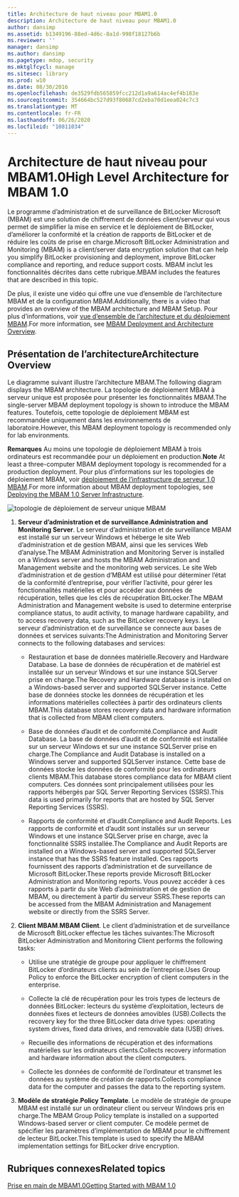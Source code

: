 ```yaml
---
title: Architecture de haut niveau pour MBAM1.0
description: Architecture de haut niveau pour MBAM1.0
author: dansimp
ms.assetid: b1349196-88ed-4d6c-8a1d-998f18127b6b
ms.reviewer: ''
manager: dansimp
ms.author: dansimp
ms.pagetype: mdop, security
ms.mktglfcycl: manage
ms.sitesec: library
ms.prod: w10
ms.date: 08/30/2016
ms.openlocfilehash: de3529fdb565859fcc212d1a9a614ac4ef4b183e
ms.sourcegitcommit: 354664bc527d93f80687cd2eba70d1eea024c7c3
ms.translationtype: MT
ms.contentlocale: fr-FR
ms.lasthandoff: 06/26/2020
ms.locfileid: "10811034"
---
```

# <span data-ttu-id="33979-103">Architecture de haut niveau pour MBAM1.0</span><span class="sxs-lookup"><span data-stu-id="33979-103">High Level Architecture for MBAM 1.0</span></span>


<span data-ttu-id="33979-104">Le programme d’administration et de surveillance de BitLocker Microsoft (MBAM) est une solution de chiffrement de données client/serveur qui vous permet de simplifier la mise en service et le déploiement de BitLocker, d’améliorer la conformité et la création de rapports de BitLocker et de réduire les coûts de prise en charge.</span><span class="sxs-lookup"><span data-stu-id="33979-104">Microsoft BitLocker Administration and Monitoring (MBAM) is a client/server data encryption solution that can help you simplify BitLocker provisioning and deployment, improve BitLocker compliance and reporting, and reduce support costs.</span></span> <span data-ttu-id="33979-105">MBAM inclut les fonctionnalités décrites dans cette rubrique.</span><span class="sxs-lookup"><span data-stu-id="33979-105">MBAM includes the features that are described in this topic.</span></span>

<span data-ttu-id="33979-106">De plus, il existe une vidéo qui offre une vue d’ensemble de l’architecture MBAM et de la configuration MBAM.</span><span class="sxs-lookup"><span data-stu-id="33979-106">Additionally, there is a video that provides an overview of the MBAM architecture and MBAM Setup.</span></span> <span data-ttu-id="33979-107">Pour plus d’informations, voir [vue d’ensemble de l’architecture et du déploiement MBAM](https://go.microsoft.com/fwlink/p/?LinkId=258392).</span><span class="sxs-lookup"><span data-stu-id="33979-107">For more information, see [MBAM Deployment and Architecture Overview](https://go.microsoft.com/fwlink/p/?LinkId=258392).</span></span>

## <span data-ttu-id="33979-108">Présentation de l’architecture</span><span class="sxs-lookup"><span data-stu-id="33979-108">Architecture Overview</span></span>


<span data-ttu-id="33979-109">Le diagramme suivant illustre l’architecture MBAM.</span><span class="sxs-lookup"><span data-stu-id="33979-109">The following diagram displays the MBAM architecture.</span></span> <span data-ttu-id="33979-110">La topologie de déploiement MBAM à serveur unique est proposée pour présenter les fonctionnalités MBAM.</span><span class="sxs-lookup"><span data-stu-id="33979-110">The single-server MBAM deployment topology is shown to introduce the MBAM features.</span></span> <span data-ttu-id="33979-111">Toutefois, cette topologie de déploiement MBAM est recommandée uniquement dans les environnements de laboratoire.</span><span class="sxs-lookup"><span data-stu-id="33979-111">However, this MBAM deployment topology is recommended only for lab environments.</span></span>

<span data-ttu-id="33979-112">**Remarques**  Au moins une topologie de déploiement MBAM à trois ordinateurs est recommandée pour un déploiement en production.</span><span class="sxs-lookup"><span data-stu-id="33979-112">**Note** At least a three-computer MBAM deployment topology is recommended for a production deployment.</span></span> <span data-ttu-id="33979-113">Pour plus d’informations sur les topologies de déploiement MBAM, voir [déploiement de l’infrastructure de serveur 1,0 MBAM](deploying-the-mbam-10-server-infrastructure.md).</span><span class="sxs-lookup"><span data-stu-id="33979-113">For more information about MBAM deployment topologies, see [Deploying the MBAM 1.0 Server Infrastructure](deploying-the-mbam-10-server-infrastructure.md).</span></span>

 

![topologie de déploiement de serveur unique MBAM](images/mbam-1-server.jpg)

1.  <span data-ttu-id="33979-115">**Serveur d’administration et de surveillance**.</span><span class="sxs-lookup"><span data-stu-id="33979-115">**Administration and Monitoring Server**.</span></span> <span data-ttu-id="33979-116">Le serveur d’administration et de surveillance MBAM est installé sur un serveur Windows et héberge le site Web d’administration et de gestion MBAM, ainsi que les services Web d’analyse.</span><span class="sxs-lookup"><span data-stu-id="33979-116">The MBAM Administration and Monitoring Server is installed on a Windows server and hosts the MBAM Administration and Management website and the monitoring web services.</span></span> <span data-ttu-id="33979-117">Le site Web d’administration et de gestion d’MBAM est utilisé pour déterminer l’état de la conformité d’entreprise, pour vérifier l’activité, pour gérer les fonctionnalités matérielles et pour accéder aux données de récupération, telles que les clés de récupération BitLocker.</span><span class="sxs-lookup"><span data-stu-id="33979-117">The MBAM Administration and Management website is used to determine enterprise compliance status, to audit activity, to manage hardware capability, and to access recovery data, such as the BitLocker recovery keys.</span></span> <span data-ttu-id="33979-118">Le serveur d’administration et de surveillance se connecte aux bases de données et services suivants:</span><span class="sxs-lookup"><span data-stu-id="33979-118">The Administration and Monitoring Server connects to the following databases and services:</span></span>

    -   <span data-ttu-id="33979-119">Restauration et base de données matérielle.</span><span class="sxs-lookup"><span data-stu-id="33979-119">Recovery and Hardware Database.</span></span> <span data-ttu-id="33979-120">La base de données de récupération et de matériel est installée sur un serveur Windows et sur une instance SQLServer prise en charge.</span><span class="sxs-lookup"><span data-stu-id="33979-120">The Recovery and Hardware database is installed on a Windows-based server and supported SQLServer instance.</span></span> <span data-ttu-id="33979-121">Cette base de données stocke les données de récupération et les informations matérielles collectées à partir des ordinateurs clients MBAM.</span><span class="sxs-lookup"><span data-stu-id="33979-121">This database stores recovery data and hardware information that is collected from MBAM client computers.</span></span>

    -   <span data-ttu-id="33979-122">Base de données d’audit et de conformité.</span><span class="sxs-lookup"><span data-stu-id="33979-122">Compliance and Audit Database.</span></span> <span data-ttu-id="33979-123">La base de données d’audit et de conformité est installée sur un serveur Windows et sur une instance SQLServer prise en charge.</span><span class="sxs-lookup"><span data-stu-id="33979-123">The Compliance and Audit Database is installed on a Windows server and supported SQLServer instance.</span></span> <span data-ttu-id="33979-124">Cette base de données stocke les données de conformité pour les ordinateurs clients MBAM.</span><span class="sxs-lookup"><span data-stu-id="33979-124">This database stores compliance data for MBAM client computers.</span></span> <span data-ttu-id="33979-125">Ces données sont principalement utilisées pour les rapports hébergés par SQL Server Reporting Services (SSRS).</span><span class="sxs-lookup"><span data-stu-id="33979-125">This data is used primarily for reports that are hosted by SQL Server Reporting Services (SSRS).</span></span>

    -   <span data-ttu-id="33979-126">Rapports de conformité et d’audit.</span><span class="sxs-lookup"><span data-stu-id="33979-126">Compliance and Audit Reports.</span></span> <span data-ttu-id="33979-127">Les rapports de conformité et d’audit sont installés sur un serveur Windows et une instance SQLServer prise en charge, avec la fonctionnalité SSRS installée.</span><span class="sxs-lookup"><span data-stu-id="33979-127">The Compliance and Audit Reports are installed on a Windows-based server and supported SQLServer instance that has the SSRS feature installed.</span></span> <span data-ttu-id="33979-128">Ces rapports fournissent des rapports d’administration et de surveillance de Microsoft BitLocker.</span><span class="sxs-lookup"><span data-stu-id="33979-128">These reports provide Microsoft BitLocker Administration and Monitoring reports.</span></span> <span data-ttu-id="33979-129">Vous pouvez accéder à ces rapports à partir du site Web d’administration et de gestion de MBAM, ou directement à partir du serveur SSRS.</span><span class="sxs-lookup"><span data-stu-id="33979-129">These reports can be accessed from the MBAM Administration and Management website or directly from the SSRS Server.</span></span>

2.  <span data-ttu-id="33979-130">**Client MBAM**.</span><span class="sxs-lookup"><span data-stu-id="33979-130">**MBAM Client**.</span></span> <span data-ttu-id="33979-131">Le client d’administration et de surveillance de Microsoft BitLocker effectue les tâches suivantes:</span><span class="sxs-lookup"><span data-stu-id="33979-131">The Microsoft BitLocker Administration and Monitoring Client performs the following tasks:</span></span>

    -   <span data-ttu-id="33979-132">Utilise une stratégie de groupe pour appliquer le chiffrement BitLocker d’ordinateurs clients au sein de l’entreprise.</span><span class="sxs-lookup"><span data-stu-id="33979-132">Uses Group Policy to enforce the BitLocker encryption of client computers in the enterprise.</span></span>

    -   <span data-ttu-id="33979-133">Collecte la clé de récupération pour les trois types de lecteurs de données BitLocker: lecteurs du système d’exploitation, lecteurs de données fixes et lecteurs de données amovibles (USB).</span><span class="sxs-lookup"><span data-stu-id="33979-133">Collects the recovery key for the three BitLocker data drive types: operating system drives, fixed data drives, and removable data (USB) drives.</span></span>

    -   <span data-ttu-id="33979-134">Recueille des informations de récupération et des informations matérielles sur les ordinateurs clients.</span><span class="sxs-lookup"><span data-stu-id="33979-134">Collects recovery information and hardware information about the client computers.</span></span>

    -   <span data-ttu-id="33979-135">Collecte les données de conformité de l’ordinateur et transmet les données au système de création de rapports.</span><span class="sxs-lookup"><span data-stu-id="33979-135">Collects compliance data for the computer and passes the data to the reporting system.</span></span>

3.  <span data-ttu-id="33979-136">**Modèle de stratégie**.</span><span class="sxs-lookup"><span data-stu-id="33979-136">**Policy Template**.</span></span> <span data-ttu-id="33979-137">Le modèle de stratégie de groupe MBAM est installé sur un ordinateur client ou serveur Windows pris en charge.</span><span class="sxs-lookup"><span data-stu-id="33979-137">The MBAM Group Policy template is installed on a supported Windows-based server or client computer.</span></span> <span data-ttu-id="33979-138">Ce modèle permet de spécifier les paramètres d’implémentation de MBAM pour le chiffrement de lecteur BitLocker.</span><span class="sxs-lookup"><span data-stu-id="33979-138">This template is used to specify the MBAM implementation settings for BitLocker drive encryption.</span></span>

## <span data-ttu-id="33979-139">Rubriques connexes</span><span class="sxs-lookup"><span data-stu-id="33979-139">Related topics</span></span>


[<span data-ttu-id="33979-140">Prise en main de MBAM1.0</span><span class="sxs-lookup"><span data-stu-id="33979-140">Getting Started with MBAM 1.0</span></span>](getting-started-with-mbam-10.md)

 

 





